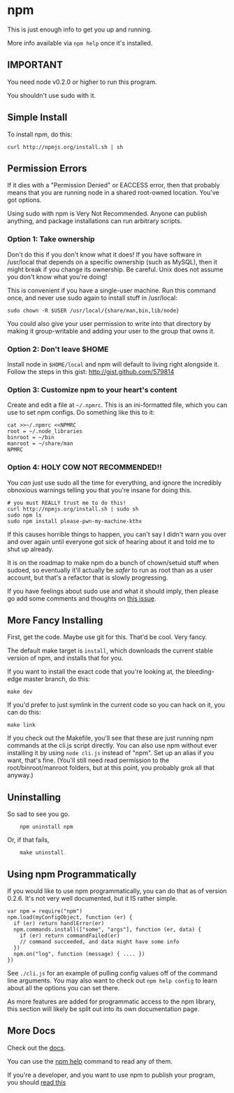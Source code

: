 # npm

This is just enough info to get you up and running.

More info available via `npm help` once it's installed.

## IMPORTANT

You need node v0.2.0 or higher to run this program.

You shouldn't use sudo with it.

## Simple Install

To install npm, do this:

    curl http://npmjs.org/install.sh | sh

## Permission Errors

If it dies with a "Permission Denied" or EACCESS error, then that probably
means that you are running node in a shared root-owned location.  You've
got options.

Using sudo with npm is Very Not Recommended.  Anyone can publish anything,
and package installations can run arbitrary scripts.

### Option 1: Take ownership

Don't do this if you don't know what it does!  If you have software in
/usr/local that depends on a specific ownership (such as MySQL), then it
might break if you change its ownership.  Be careful.  Unix does not
assume you don't know what you're doing!

This is convenient if you have a single-user machine.  Run this command
once, and never use sudo again to install stuff in /usr/local:

    sudo chown -R $USER /usr/local/{share/man,bin,lib/node}

You could also give your user permission to write into that directory by
making it group-writable and adding your user to the group that owns it.

### Option 2: Don't leave $HOME

Install node in `$HOME/local` and npm will default to living right alongside
it.  Follow the steps in this gist: <http://gist.github.com/579814>

### Option 3: Customize npm to your heart's content

Create and edit a file at `~/.npmrc`.  This is an ini-formatted file, which
you can use to set npm configs.  Do something like this to it:

    cat >>~/.npmrc <<NPMRC
    root = ~/.node_libraries
    binroot = ~/bin
    manroot = ~/share/man
    NPMRC

### Option 4: HOLY COW NOT RECOMMENDED!!

You *can* just use sudo all the time for everything, and ignore the incredibly
obnoxious warnings telling you that you're insane for doing this.

    # you must REALLY trust me to do this!
    curl http://npmjs.org/install.sh | sudo sh
    sudo npm ls
    sudo npm install please-pwn-my-machine-kthx

If this causes horrible things to happen, you can't say I didn't warn you over
and over again until everyone got sick of hearing about it and told me to shut
up already.

It is on the roadmap to make npm do a bunch of chown/setuid stuff when sudoed,
so eventually it'll actually be *safer* to run as root than as a user account,
but that's a refactor that is slowly progressing.

If you have feelings about sudo use and what it should imply, then please go add
some comments and thoughts on [this issue](http://github.com/isaacs/npm/issues/issue/294).

## More Fancy Installing

First, get the code.  Maybe use git for this.  That'd be cool.  Very fancy.

The default make target is `install`, which downloads the current stable
version of npm, and installs that for you.

If you want to install the exact code that you're looking at, the bleeding-edge
master branch, do this:

    make dev

If you'd prefer to just symlink in the current code so you can hack
on it, you can do this:

    make link

If you check out the Makefile, you'll see that these are just running npm commands
at the cli.js script directly.  You can also use npm without ever installing
it by using `node cli.js` instead of "npm".  Set up an alias if you want, that's
fine.  (You'll still need read permission to the root/binroot/manroot folders,
but at this point, you probably grok all that anyway.)

## Uninstalling

So sad to see you go.

		npm uninstall npm

Or, if that fails,

		make uninstall

## Using npm Programmatically

If you would like to use npm programmatically, you can do that as of
version 0.2.6.  It's not very well documented, but it IS rather simple.

    var npm = require("npm")
    npm.load(myConfigObject, function (er) {
      if (er) return handlError(er)
      npm.commands.install(["some", "args"], function (er, data) {
        if (er) return commandFailed(er)
        // command succeeded, and data might have some info
      })
      npm.on("log", function (message) { .... })
    })

See `./cli.js` for an example of pulling config values off of the
command line arguments.  You may also want to check out `npm help
config` to learn about all the options you can set there.

As more features are added for programmatic access to the npm library,
this section will likely be split out into its own documentation page.

## More Docs

Check out the [docs](http://github.com/isaacs/npm/blob/master/doc/).

You can use the [npm help](http://github.com/isaacs/npm/blob/master/doc/help.md#readme)
command to read any of them.

If you're a developer, and you want to use npm to publish your program,
you should
[read this](http://github.com/isaacs/npm/blob/master/doc/developers.md#readme)

